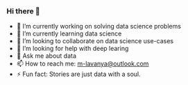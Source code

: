 ### Hi there 👋

<!--
**aynaval/aynaval** is a ✨ _special_ ✨ repository because its `README.md` (this file) appears on your GitHub profile.

Here are some ideas to get you started:
-->

- 🔭 I’m currently working on solving data science problems
- 🌱 I’m currently learning data science
- 👯 I’m looking to collaborate on data science use-cases
- 🤔 I’m looking for help with deep learing
- 💬 Ask me about data
- 📫 How to reach me: m-lavanya@outlook.com
- ⚡ Fun fact: Stories are just data with a soul.

